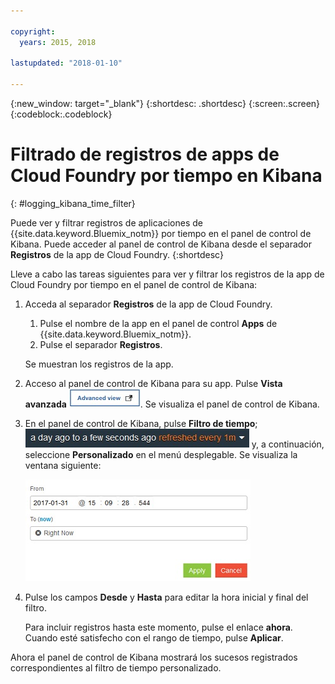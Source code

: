 ```yaml
---

copyright:
  years: 2015, 2018

lastupdated: "2018-01-10"

---
```



{:new_window: target="_blank"}
{:shortdesc: .shortdesc}
{:screen:.screen}
{:codeblock:.codeblock}


# Filtrado de registros de apps de Cloud Foundry por tiempo en Kibana
{: #logging_kibana_time_filter}


Puede ver y filtrar registros de aplicaciones de {{site.data.keyword.Bluemix_notm}} por tiempo en el panel de control de Kibana. Puede acceder al panel de control de Kibana desde el separador **Registros** de la app de Cloud Foundry.
{:shortdesc}

Lleve a cabo las tareas siguientes para ver y filtrar los registros de la app de Cloud Foundry por tiempo en el panel de control de Kibana:

1. Acceda al separador **Registros** de la app de Cloud Foundry. 

    1. Pulse el nombre de la app en el panel de control **Apps** de {{site.data.keyword.Bluemix_notm}}.
    2. Pulse el separador **Registros**. 
    
    Se muestran los registros de la app.

2. Acceso al panel de control de Kibana para su app. Pulse **Vista avanzada** ![Enlace Vista avanzada](images/logging_advanced_view.jpg "Enlace Vista avanzada"). Se visualiza el panel de control de Kibana.


3. En el panel de control de Kibana, pulse **Filtro de tiempo**; ![Filtro de tiempo de Kibana](images/logging_kibana_time_filter.jpg "Filtro de tiempo de Kibana") y, a continuación, seleccione **Personalizado** en el menú desplegable. Se visualiza la ventana siguiente:

    ![Filtro de tiempo personalizado en el panel de control de Kibana](images/logging_custom_time_filter.jpg "Filtro de tiempo personalizado en el panel de control de Kibana")

4. Pulse los campos **Desde** y **Hasta** para editar la hora inicial y final del filtro. 
    
    Para incluir registros hasta este momento, pulse el enlace **ahora**.
 Cuando esté satisfecho con el rango de tiempo, pulse **Aplicar**. 

Ahora el panel de control de Kibana mostrará los sucesos registrados correspondientes al filtro de tiempo personalizado.
